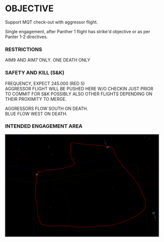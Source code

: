 

# OBJECTIVE

Support MQT check-out with aggressor flight.


Single engagement, after Panther 1 flight has strike'd objective or as per Panter 1-2 directives.

### RESTRICTIONS

AIM9 AND AIM7 ONLY.
ONE DEATH ONLY


### SAFETY AND KILL (S&K)

FREQUENCY, EXPECT 245.000 (RED 5)  
AGGRESSOR FLIGHT WILL BE PUSHED HERE W/O CHECKIN JUST PRIOR TO COMMIT FOR S&K
POSSIBLY ALSO OTHER FLIGHTS DEPENDING ON THEIR PROXIMITY TO MERGE.  
  
AGGRESSORS FLOW SOUTH ON DEATH.  
BLUE FLOW WEST ON DEATH.  

### INTENDED ENGAGEMENT AREA

![AO](AO20.PNG)


